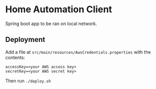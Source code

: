# Home Automation Client

Spring boot app to be ran on local network.

## Deployment

Add a file at `src/main/resources/AwsCredentials.properties` with 
the contents:

```
accessKey=<your AWS access key>
secretKey=<your AWS secret key>
```

Then run `./deploy.sh`


